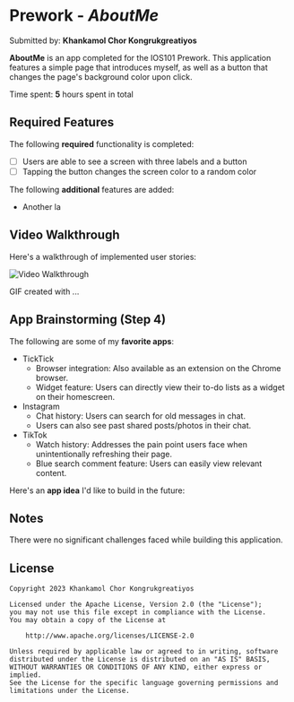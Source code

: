 # Prework - *AboutMe*

Submitted by: **Khankamol Chor Kongrukgreatiyos**

**AboutMe** is an app completed for the IOS101 Prework. This application features a simple page that introduces myself, as well as a button that changes the page's background color upon click. 

Time spent: **5** hours spent in total

## Required Features

The following **required** functionality is completed:

- [ ] Users are able to see a screen with three labels and a button
- [ ] Tapping the button changes the screen color to a random color

The following **additional** features are added:

- Another la
 
## Video Walkthrough

Here's a walkthrough of implemented user stories:

<img src='http://i.imgur.com/link/to/your/gif/file.gif' title='Video Walkthrough' width='' alt='Video Walkthrough' />

<!-- Replace this with whatever GIF tool you used! -->
GIF created with ...  
<!-- Recommended tools:
[Kap](https://getkap.co/) for macOS
[ScreenToGif](https://www.screentogif.com/) for Windows
[peek](https://github.com/phw/peek) for Linux. -->

## App Brainstorming (Step 4)

The following are some of my **favorite apps**:

- TickTick
  - Browser integration: Also available as an extension on the Chrome browser.
  - Widget feature: Users can directly view their to-do lists as a widget on their homescreen.
- Instagram
  - Chat history: Users can search for old messages in chat.
  - Users can also see past shared posts/photos in their chat.
- TikTok
  - Watch history: Addresses the pain point users face when unintentionally refreshing their page.
  - Blue search comment feature: Users can easily view relevant content.
 
Here's an **app idea** I'd like to build in the future:
    
## Notes

There were no significant challenges faced while building this application. 

## License

    Copyright 2023 Khankamol Chor Kongrukgreatiyos

    Licensed under the Apache License, Version 2.0 (the "License");
    you may not use this file except in compliance with the License.
    You may obtain a copy of the License at

        http://www.apache.org/licenses/LICENSE-2.0

    Unless required by applicable law or agreed to in writing, software
    distributed under the License is distributed on an "AS IS" BASIS,
    WITHOUT WARRANTIES OR CONDITIONS OF ANY KIND, either express or implied.
    See the License for the specific language governing permissions and
    limitations under the License.
